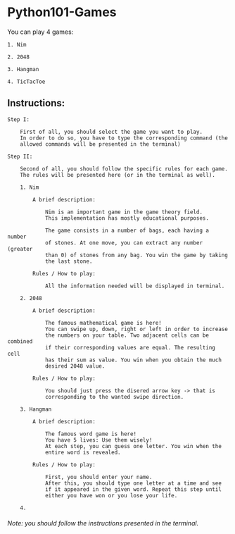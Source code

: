 # Python101-Games

You can play 4 games:

    1. Nim

    2. 2048

    3. Hangman
    
    4. TicTacToe

## Instructions:

    Step I:

        First of all, you should select the game you want to play.
        In order to do so, you have to type the corresponding command (the
        allowed commands will be presented in the terminal)

    Step II:

        Second of all, you should follow the specific rules for each game.
        The rules will be presented here (or in the terminal as well).
        
        1. Nim

            A brief description:

                Nim is an important game in the game theory field.
                This implementation has mostly educational purposes.

                The game consists in a number of bags, each having a number
                of stones. At one move, you can extract any number (greater 
                than 0) of stones from any bag. You win the game by taking
                the last stone.

            Rules / How to play:

                All the information needed will be displayed in terminal.

        2. 2048

            A brief description:

                The famous mathematical game is here!
                You can swipe up, down, right or left in order to increase
                the numbers on your table. Two adjacent cells can be combined
                if their corresponding values are equal. The resulting cell
                has their sum as value. You win when you obtain the much
                desired 2048 value.

            Rules / How to play:

                You should just press the disered arrow key -> that is
                corresponding to the wanted swipe direction.

        3. Hangman

            A brief description:

                The famous word game is here!
                You have 5 lives: Use them wisely!
                At each step, you can guess one letter. You win when the
                entire word is revealed.

            Rules / How to play:

                First, you should enter your name.
                After this, you should type one letter at a time and see
                if it appeared in the given word. Repeat this step until
                either you have won or you lose your life.

        4. 

###### Note: you should follow the instructions presented in the terminal.
